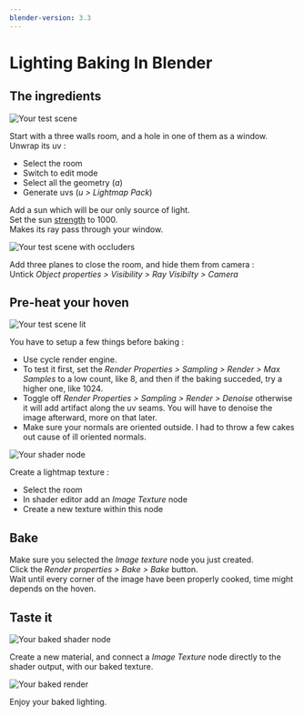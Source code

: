 ```yaml
---
blender-version: 3.3
---
```


# Lighting Baking In Blender

## The ingredients

![Your test scene](room.png)

Start with a three walls room, and a hole in one of them as a window.  
Unwrap its uv :  
- Select the room
- Switch to edit mode
- Select all the geometry (*a*)
- Generate uvs (*u > Lightmap Pack*)

Add a sun which will be our only source of light.  
Set the sun [strength](https://docs.blender.org/manual/en/latest/render/lights/light_object.html#sun-light) to 1000.  
Makes its ray pass through your window.

![Your test scene with occluders](occluders.png)

Add three planes to close the room, and hide them from camera :  
Untick  *Object properties > Visibility > Ray Visibilty > Camera*

## Pre-heat your hoven

![Your test scene lit](lit.png)

You have to setup a few things before baking :
 - Use cycle render engine.  
 - To test it first, set the *Render Properties > Sampling > Render > Max Samples* to a low count, like 8, and then if the baking succeded, try a higher one, like 1024.
 - Toggle off *Render Properties > Sampling > Render > Denoise* otherwise it will add artifact along the uv seams. You will have to denoise the image afterward, more on that later.
 - Make sure your normals are oriented outside. I had to throw a few cakes out cause of ill oriented normals.  

![Your shader node](shader.png)

Create a lightmap texture :
- Select the room
- In shader editor add an *Image Texture* node
- Create a new texture within this node

## Bake

Make sure you selected the *Image texture* node you just created.  
Click the *Render properties > Bake > Bake* button.  
Wait until every corner of the image have been properly cooked, time might depends on the hoven.

## Taste it

![Your baked shader node](baked-shader.png)

Create a new material, and connect a *Image Texture* node directly to the shader output, with our baked texture.

![Your baked render](baked.png)

Enjoy your baked lighting.